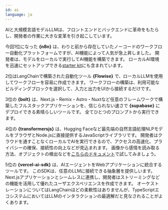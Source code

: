 ```yaml
---
id: ai
language: ja
---
```


AIと大規模言語モデルLLMは、フロントエンドとバックエンドに革命をもたらし、開発者の作業に大きな変革を引き起こしています。

今回1位になった **{n8n}** は、わりと前から存在していたノーコードのワークフロー自動化プラットフォームですが、AI機能によって人気が急上昇しました。
開発者は、モデルをローカルで実行してAI機能を構築できます。
ローカルAI環境を迅速にセットアップできる[starter kit](https://github.com/n8n-io/self-hosted-ai-starter-kit)にも含まれています。


2位はLangChainで構築された自動化ツール **{Flowise}** で、ローカルLLMを使用してワークフローを容易に作成できます。
ワークフローの構築は、利用可能なビルディングブロックを選択して、入力と出力をUIから接続するだけです。

3位の **{bolt}** は、Next.js・Remix・Astro・Nuxtなど任意のフレームワークで構築したフルスタックアプリケーションを、信じられない速さで  **{supabase}** にデプロイできる素晴らしいツールです。
全てひとつのプロンプトから実行できます。

4位の **{transformersjs}** は、Hugging Faceなど最先端の自然言語処理NLPモデルをブラウザとNode.jsに直接提供するJavaScriptライブラリです。
開発者はクラウドを通すことなくローカルでAIを実行できるので、アクセスの高速化、プライバシーの確保、接続性の向上などが見込まれます。
画像から感情を読み取る方法、オブジェクトの検出などを[こちらのドキュメント](https://www.raymondcamden.com/2024/12/03/using-transformersjs-for-ai-in-the-browser)で試してみましょう。

5位の **{vercel-ai-sdk}** は、AIエージェントをWebアプリケーションに統合するツールです。
このSDKは、任意のLLMに接続できる抽象層を提供しいます。
Next.jsアプリケーションとシームレスに連携し、開発者はストリーミングなどの機能を活用して優れたユーザエクスペリエンスを作成できます。
オーケストレーションについてはLangChainほどの柔軟性はありませんが、TypeScriptエコシステムにおいてはLLMのインタラクションの最適解だと見なされることがよくあります。
